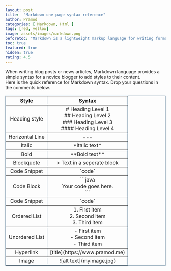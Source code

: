 ```yaml
---
layout: post
title:  "Markdown one page syntax reference"
author: Pramod
categories: [ Markdown, Html ]
tags: [red, yellow]
image: assets/images/markdown.png
beforetoc: "Markdown is a lightweight markup language for writing formatted elements with plain text"
toc: true
featured: true
hidden: true
rating: 4.5
---
```


When writing blog posts or news articles, Markdown language provides a simple syntax for a novice blogger to add styles to their content.  
Here is the quick reference for Markdown syntax. Drop your questions in the comments below.  

<table style="width:100%; border-collapse:collapse; border:1px solid #69899F; text-align:center" border="1">
    <tr>
        <th>Style</th>
        <th>Syntax</th>
    </tr>
    <tr>
        <td>Heading style</td>
        <td>
            # Heading Level 1 <br>
            ## Heading Level 2<br>
            ### Heading Level 3<br>
            #### Heading Level 4<br>
        </td>
    </tr>
    <tr>
        <td>
            Horizontal Line
        </td>
        <td>
            ---    
        </td>
    </tr>
    <tr>
        <td>
            Italic
        </td>
        <td>
            *Italic text*    
        </td>
    </tr>
    <tr>
        <td>
            Bold
        </td>
        <td>
            **Bold text**    
        </td>
    </tr>
    <tr>
        <td>
            Blockquote
        </td>
        <td>
            > Text in a seperate block    
        </td>
    </tr>
    <tr>
        <td>
            Code Snippet
        </td>
        <td>
            `code`   
        </td>
    </tr>
    <tr>
        <td>
            Code Block
        </td>
        <td>
            ```java <br>
                Your code goes here. <br>
            ```   
        </td>
    </tr>
    <tr>
        <td>
            Code Snippet
        </td>
        <td>
            `code`   
        </td>
    </tr>
    <tr>
        <td>
            Ordered List
        </td>
        <td>
            1. First item<br>
            2. Second item<br>
            3. Third item<br>
        </td>
    </tr>
    <tr>
        <td>
            Unordered List
        </td>
        <td>
            - First item<br>
            - Second item<br>
            - Third item   <br>
        </td>
    </tr>
    <tr>
        <td>
            Hyperlink
        </td>
        <td>
            [title](https://www.pramod.me)   
        </td>
    </tr>
    <tr>
        <td>
            Image
        </td>
        <td>
            ![alt text](myimage.jpg)   
        </td>
    </tr>
</table>


